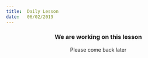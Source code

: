 ```yaml
---
title:  Daily Lesson
date:   06/02/2019
---
```


### <center>We are working on this lesson</center>
<center>Please come back later</center>